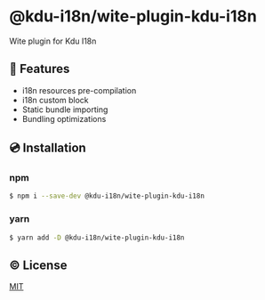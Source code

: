 # @kdu-i18n/wite-plugin-kdu-i18n

Wite plugin for Kdu I18n

## 🌟 Features

- i18n resources pre-compilation
- i18n custom block
- Static bundle importing
- Bundling optimizations

## 💿 Installation

### npm

```sh
$ npm i --save-dev @kdu-i18n/wite-plugin-kdu-i18n
```

### yarn

```sh
$ yarn add -D @kdu-i18n/wite-plugin-kdu-i18n
```

## ©️ License

[MIT](http://opensource.org/licenses/MIT)
